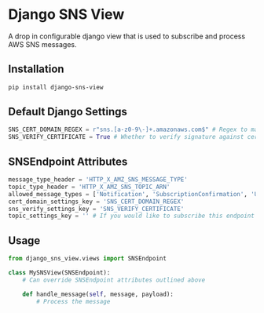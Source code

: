 # Django SNS View

A drop in configurable django view that is used to subscribe and process AWS SNS messages.

## Installation

```bash
pip install django-sns-view
```

## Default Django Settings

```python
SNS_CERT_DOMAIN_REGEX = r"sns.[a-z0-9\-]+.amazonaws.com$" # Regex to match on cert domain
SNS_VERIFY_CERTIFICATE = True # Whether to verify signature against certificate
```

## SNSEndpoint Attributes

```python
message_type_header = 'HTTP_X_AMZ_SNS_MESSAGE_TYPE'
topic_type_header = 'HTTP_X_AMZ_SNS_TOPIC_ARN'
allowed_message_types = ['Notification', 'SubscriptionConfirmation', 'UnsubscribeConfirmation']
cert_domain_settings_key = 'SNS_CERT_DOMAIN_REGEX'
sns_verify_settings_key = 'SNS_VERIFY_CERTIFICATE'
topic_settings_key = '' # If you would like to subscribe this endpoint only certain topics, create a setting containing a list of topics that are allowed.
```

## Usage

```python
from django_sns_view.views import SNSEndpoint

class MySNSView(SNSEndpoint):
    # Can override SNSEndpoint attributes outlined above

    def handle_message(self, message, payload):
        # Process the message
```
